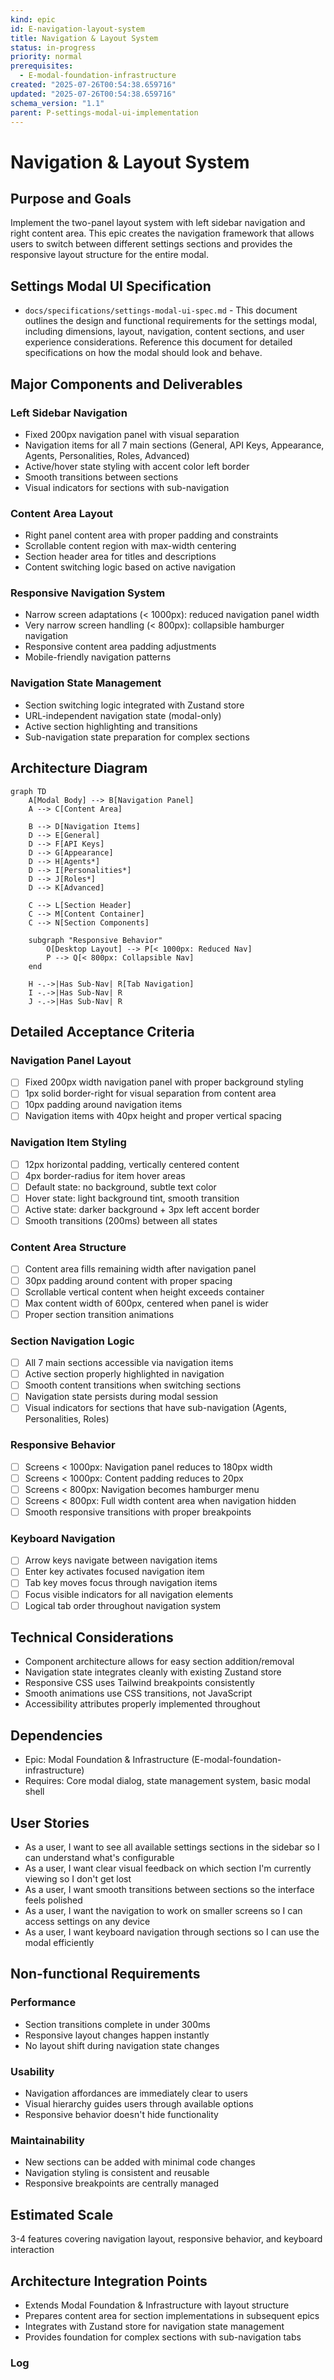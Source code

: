 ```yaml
---
kind: epic
id: E-navigation-layout-system
title: Navigation & Layout System
status: in-progress
priority: normal
prerequisites:
  - E-modal-foundation-infrastructure
created: "2025-07-26T00:54:38.659716"
updated: "2025-07-26T00:54:38.659716"
schema_version: "1.1"
parent: P-settings-modal-ui-implementation
---
```


# Navigation & Layout System

## Purpose and Goals

Implement the two-panel layout system with left sidebar navigation and right content area. This epic creates the navigation framework that allows users to switch between different settings sections and provides the responsive layout structure for the entire modal.

## Settings Modal UI Specification

- `docs/specifications/settings-modal-ui-spec.md` - This document outlines the design and functional requirements for the settings modal, including dimensions, layout, navigation, content sections, and user experience considerations. Reference this document for detailed specifications on how the modal should look and behave.

## Major Components and Deliverables

### Left Sidebar Navigation

- Fixed 200px navigation panel with visual separation
- Navigation items for all 7 main sections (General, API Keys, Appearance, Agents, Personalities, Roles, Advanced)
- Active/hover state styling with accent color left border
- Smooth transitions between sections
- Visual indicators for sections with sub-navigation

### Content Area Layout

- Right panel content area with proper padding and constraints
- Scrollable content region with max-width centering
- Section header area for titles and descriptions
- Content switching logic based on active navigation

### Responsive Navigation System

- Narrow screen adaptations (< 1000px): reduced navigation panel width
- Very narrow screen handling (< 800px): collapsible hamburger navigation
- Responsive content area padding adjustments
- Mobile-friendly navigation patterns

### Navigation State Management

- Section switching logic integrated with Zustand store
- URL-independent navigation state (modal-only)
- Active section highlighting and transitions
- Sub-navigation state preparation for complex sections

## Architecture Diagram

```mermaid
graph TD
    A[Modal Body] --> B[Navigation Panel]
    A --> C[Content Area]

    B --> D[Navigation Items]
    D --> E[General]
    D --> F[API Keys]
    D --> G[Appearance]
    D --> H[Agents*]
    D --> I[Personalities*]
    D --> J[Roles*]
    D --> K[Advanced]

    C --> L[Section Header]
    C --> M[Content Container]
    C --> N[Section Components]

    subgraph "Responsive Behavior"
        O[Desktop Layout] --> P[< 1000px: Reduced Nav]
        P --> Q[< 800px: Collapsible Nav]
    end

    H -.->|Has Sub-Nav| R[Tab Navigation]
    I -.->|Has Sub-Nav| R
    J -.->|Has Sub-Nav| R
```

## Detailed Acceptance Criteria

### Navigation Panel Layout

- [ ] Fixed 200px width navigation panel with proper background styling
- [ ] 1px solid border-right for visual separation from content area
- [ ] 10px padding around navigation items
- [ ] Navigation items with 40px height and proper vertical spacing

### Navigation Item Styling

- [ ] 12px horizontal padding, vertically centered content
- [ ] 4px border-radius for item hover areas
- [ ] Default state: no background, subtle text color
- [ ] Hover state: light background tint, smooth transition
- [ ] Active state: darker background + 3px left accent border
- [ ] Smooth transitions (200ms) between all states

### Content Area Structure

- [ ] Content area fills remaining width after navigation panel
- [ ] 30px padding around content with proper spacing
- [ ] Scrollable vertical content when height exceeds container
- [ ] Max content width of 600px, centered when panel is wider
- [ ] Proper section transition animations

### Section Navigation Logic

- [ ] All 7 main sections accessible via navigation items
- [ ] Active section properly highlighted in navigation
- [ ] Smooth content transitions when switching sections
- [ ] Navigation state persists during modal session
- [ ] Visual indicators for sections that have sub-navigation (Agents, Personalities, Roles)

### Responsive Behavior

- [ ] Screens < 1000px: Navigation panel reduces to 180px width
- [ ] Screens < 1000px: Content padding reduces to 20px
- [ ] Screens < 800px: Navigation becomes hamburger menu
- [ ] Screens < 800px: Full width content area when navigation hidden
- [ ] Smooth responsive transitions with proper breakpoints

### Keyboard Navigation

- [ ] Arrow keys navigate between navigation items
- [ ] Enter key activates focused navigation item
- [ ] Tab key moves focus through navigation items
- [ ] Focus visible indicators for all navigation elements
- [ ] Logical tab order throughout navigation system

## Technical Considerations

- Component architecture allows for easy section addition/removal
- Navigation state integrates cleanly with existing Zustand store
- Responsive CSS uses Tailwind breakpoints consistently
- Smooth animations use CSS transitions, not JavaScript
- Accessibility attributes properly implemented throughout

## Dependencies

- Epic: Modal Foundation & Infrastructure (E-modal-foundation-infrastructure)
- Requires: Core modal dialog, state management system, basic modal shell

## User Stories

- As a user, I want to see all available settings sections in the sidebar so I can understand what's configurable
- As a user, I want clear visual feedback on which section I'm currently viewing so I don't get lost
- As a user, I want smooth transitions between sections so the interface feels polished
- As a user, I want the navigation to work on smaller screens so I can access settings on any device
- As a user, I want keyboard navigation through sections so I can use the modal efficiently

## Non-functional Requirements

### Performance

- Section transitions complete in under 300ms
- Responsive layout changes happen instantly
- No layout shift during navigation state changes

### Usability

- Navigation affordances are immediately clear to users
- Visual hierarchy guides users through available options
- Responsive behavior doesn't hide functionality

### Maintainability

- New sections can be added with minimal code changes
- Navigation styling is consistent and reusable
- Responsive breakpoints are centrally managed

## Estimated Scale

3-4 features covering navigation layout, responsive behavior, and keyboard interaction

## Architecture Integration Points

- Extends Modal Foundation & Infrastructure with layout structure
- Prepares content area for section implementations in subsequent epics
- Integrates with Zustand store for navigation state management
- Provides foundation for complex sections with sub-navigation tabs

### Log
